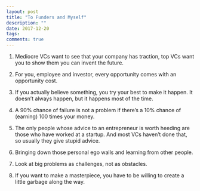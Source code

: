 ```yaml
---
layout: post
title: "To Funders and Myself"
description: ""
date: 2017-12-20
tags: 
comments: true
---
```


1. Mediocre VCs want to see that your company has traction, top VCs want you to show them you can invent the future.

2. For you, employee and investor, every opportunity comes with an opportunity cost.

3. If you actually believe something, you try your best to make it happen. It doesn’t always happen, but it happens most of the time.

4. A 90% chance of failure is not a problem if there’s a 10% chance of (earning) 100 times your money.

5. The only people whose advice to an entrepreneur is worth heeding are those who have worked at a startup. And most VCs haven’t done that, so usually they give stupid advice. 

6. Bringing down those personal ego walls and learning from other people.

7. Look at big problems as challenges, not as obstacles.

8. If you want to make a masterpiece, you have to be willing to create a little garbage along the way.



